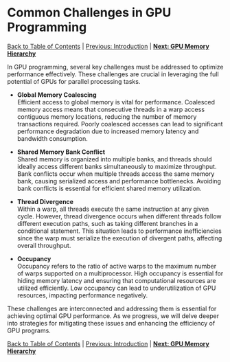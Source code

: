 # Common Challenges in GPU Programming
[Back to Table of Contents](../../Readme.md) | [Previous: Introduction](1.introduction.md) | **[Next: GPU Memory Hierarchy](3.GPU-memory-hierarchy.md)**

In GPU programming, several key challenges must be addressed to optimize performance effectively. These challenges are crucial in leveraging the full potential of GPUs for parallel processing tasks.

- **Global Memory Coalescing**  
  Efficient access to global memory is vital for performance. Coalesced memory access means that consecutive threads in a warp access contiguous memory locations, reducing the number of memory transactions required. Poorly coalesced accesses can lead to significant performance degradation due to increased memory latency and bandwidth consumption.

- **Shared Memory Bank Conflict**  
  Shared memory is organized into multiple banks, and threads should ideally access different banks simultaneously to maximize throughput. Bank conflicts occur when multiple threads access the same memory bank, causing serialized access and performance bottlenecks. Avoiding bank conflicts is essential for efficient shared memory utilization.

- **Thread Divergence**  
  Within a warp, all threads execute the same instruction at any given cycle. However, thread divergence occurs when different threads follow different execution paths, such as taking different branches in a conditional statement. This situation leads to performance inefficiencies since the warp must serialize the execution of divergent paths, affecting overall throughput.

- **Occupancy**  
  Occupancy refers to the ratio of active warps to the maximum number of warps supported on a multiprocessor. High occupancy is essential for hiding memory latency and ensuring that computational resources are utilized efficiently. Low occupancy can lead to underutilization of GPU resources, impacting performance negatively.

These challenges are interconnected and addressing them is essential for achieving optimal GPU performance. As we progress, we will delve deeper into strategies for mitigating these issues and enhancing the efficiency of GPU programs.

[Back to Table of Contents](../../Readme.md) | [Previous: Introduction](1.introduction.md) | **[Next: GPU Memory Hierarchy](3.GPU-memory-hierarchy.md)**

